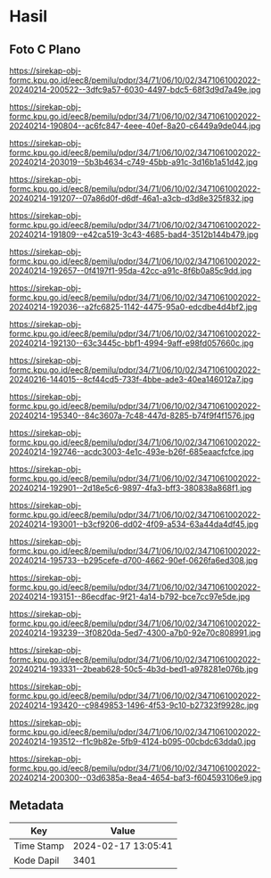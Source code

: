 # Hasil

## Foto C Plano

https://sirekap-obj-formc.kpu.go.id/eec8/pemilu/pdpr/34/71/06/10/02/3471061002022-20240214-200522--3dfc9a57-6030-4497-bdc5-68f3d9d7a49e.jpg

https://sirekap-obj-formc.kpu.go.id/eec8/pemilu/pdpr/34/71/06/10/02/3471061002022-20240214-190804--ac6fc847-4eee-40ef-8a20-c6449a9de044.jpg

https://sirekap-obj-formc.kpu.go.id/eec8/pemilu/pdpr/34/71/06/10/02/3471061002022-20240214-203019--5b3b4634-c749-45bb-a91c-3d16b1a51d42.jpg

https://sirekap-obj-formc.kpu.go.id/eec8/pemilu/pdpr/34/71/06/10/02/3471061002022-20240214-191207--07a86d0f-d6df-46a1-a3cb-d3d8e325f832.jpg

https://sirekap-obj-formc.kpu.go.id/eec8/pemilu/pdpr/34/71/06/10/02/3471061002022-20240214-191809--e42ca519-3c43-4685-bad4-3512b144b479.jpg

https://sirekap-obj-formc.kpu.go.id/eec8/pemilu/pdpr/34/71/06/10/02/3471061002022-20240214-192657--0f4197f1-95da-42cc-a91c-8f6b0a85c9dd.jpg

https://sirekap-obj-formc.kpu.go.id/eec8/pemilu/pdpr/34/71/06/10/02/3471061002022-20240214-192036--a2fc6825-1142-4475-95a0-edcdbe4d4bf2.jpg

https://sirekap-obj-formc.kpu.go.id/eec8/pemilu/pdpr/34/71/06/10/02/3471061002022-20240214-192130--63c3445c-bbf1-4994-9aff-e98fd057660c.jpg

https://sirekap-obj-formc.kpu.go.id/eec8/pemilu/pdpr/34/71/06/10/02/3471061002022-20240216-144015--8cf44cd5-733f-4bbe-ade3-40ea146012a7.jpg

https://sirekap-obj-formc.kpu.go.id/eec8/pemilu/pdpr/34/71/06/10/02/3471061002022-20240214-195340--84c3607a-7c48-447d-8285-b74f9f4f1576.jpg

https://sirekap-obj-formc.kpu.go.id/eec8/pemilu/pdpr/34/71/06/10/02/3471061002022-20240214-192746--acdc3003-4e1c-493e-b26f-685eaacfcfce.jpg

https://sirekap-obj-formc.kpu.go.id/eec8/pemilu/pdpr/34/71/06/10/02/3471061002022-20240214-192901--2d18e5c6-9897-4fa3-bff3-380838a868f1.jpg

https://sirekap-obj-formc.kpu.go.id/eec8/pemilu/pdpr/34/71/06/10/02/3471061002022-20240214-193001--b3cf9206-dd02-4f09-a534-63a44da4df45.jpg

https://sirekap-obj-formc.kpu.go.id/eec8/pemilu/pdpr/34/71/06/10/02/3471061002022-20240214-195733--b295cefe-d700-4662-90ef-0626fa6ed308.jpg

https://sirekap-obj-formc.kpu.go.id/eec8/pemilu/pdpr/34/71/06/10/02/3471061002022-20240214-193151--86ecdfac-9f21-4a14-b792-bce7cc97e5de.jpg

https://sirekap-obj-formc.kpu.go.id/eec8/pemilu/pdpr/34/71/06/10/02/3471061002022-20240214-193239--3f0820da-5ed7-4300-a7b0-92e70c808991.jpg

https://sirekap-obj-formc.kpu.go.id/eec8/pemilu/pdpr/34/71/06/10/02/3471061002022-20240214-193331--2beab628-50c5-4b3d-bed1-a978281e076b.jpg

https://sirekap-obj-formc.kpu.go.id/eec8/pemilu/pdpr/34/71/06/10/02/3471061002022-20240214-193420--c9849853-1496-4f53-9c10-b27323f9928c.jpg

https://sirekap-obj-formc.kpu.go.id/eec8/pemilu/pdpr/34/71/06/10/02/3471061002022-20240214-193512--f1c9b82e-5fb9-4124-b095-00cbdc63dda0.jpg

https://sirekap-obj-formc.kpu.go.id/eec8/pemilu/pdpr/34/71/06/10/02/3471061002022-20240214-200300--03d6385a-8ea4-4654-baf3-f604593106e9.jpg


## Metadata

| Key        | Value               |
| ---------- | ------------------- |
| Time Stamp | 2024-02-17 13:05:41 |
| Kode Dapil | 3401                |



